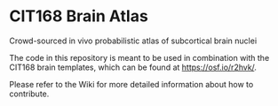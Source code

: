 # CIT168 Brain Atlas

Crowd-sourced in vivo probabilistic atlas of subcortical brain nuclei

The code in this repository is meant to be used in combination with the CIT168 brain templates, which can be found at https://osf.io/r2hvk/.

Please refer to the Wiki for more detailed information about how to contribute.
